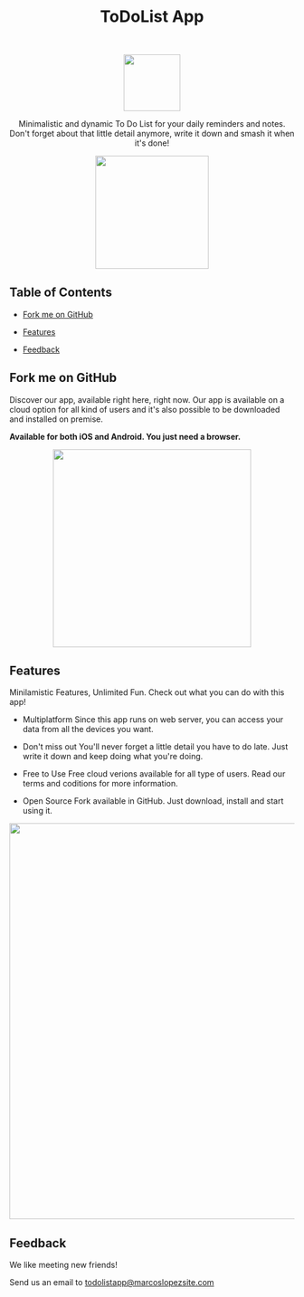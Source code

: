 <h1 align="center"> ToDoList App </h1> <br>

<p align="center">
  <a href="https://gitpoint.co/">
    <img alt="" title="" src="https://marcoslopezsite.com/apps/todolistapp/app/images/favicon.png" width="100">
  </a>
</p>

<p align="center">
  Minimalistic and dynamic To Do List for your daily reminders and notes. Don't forget about that little detail anymore, write it down and smash it when it's done!
</p>

<p align="center">
  <a href="https://marcoslopezsite.com/apps/todolistapp/landing/">
    <img alt="" title="" src="https://marcoslopezsite.com/apps/todolistapp/landing/img/trial.png" width="200">
  </a>
</p>

 

## Table of Contents
 

- [Fork me on GitHub](#introduction)

- [Features](#features)

- [Feedback](#feedback)



## Fork me on GitHub

 
Discover our app, available right here, right now.
Our app is available on a cloud option for all kind of users and it's also possible to be downloaded and installed on premise.

**Available for both iOS and Android. You just need a browser.**

<p align="center">
  <img src = "https://marcoslopezsite.com/apps/todolistapp/landing/img/phones.png" width=350>
</p>

 

## Features

Minilamistic Features, Unlimited Fun. Check out what you can do with this app!

* Multiplatform
Since this app runs on web server, you can access your data from all the devices you want.

* Don't miss out
You'll never forget a little detail you have to do late. Just write it down and keep doing what you're doing.

* Free to Use
Free cloud verions available for all type of users. Read our terms and coditions for more information.

* Open Source
Fork available in GitHub. Just download, install and start using it.

<p align="center">
  <img src = "http://i.imgur.com/IkSnFRL.png" width=700>
</p>

 

## Feedback

 

We like meeting new friends!

Send us an email to todolistapp@marcoslopezsite.com


